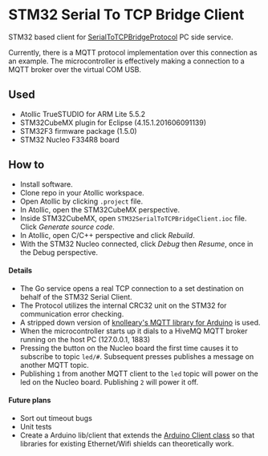 # STM32 Serial To TCP Bridge Client
STM32 based client for [SerialToTCPBridgeProtocol](https://github.com/RoanBrand/SerialToTCPBridgeProtocol) PC side service.

Currently, there is a MQTT protocol implementation over this connection as an example.
The microcontroller is effectively making a connection to a MQTT broker over the virtual COM USB.

## Used
- Atollic TrueSTUDIO for ARM Lite 5.5.2
- STM32CubeMX plugin for Eclipse (4.15.1.201606091139)
- STM32F3 firmware package (1.5.0)
- STM32 Nucleo F334R8 board

## How to
- Install software.
- Clone repo in your Atollic workspace.
- Open Atollic by clicking `.project` file.
- In Atollic, open the STM32CubeMX perspective.
- Inside STM32CubeMX, open `STM32SerialToTCPBridgeClient.ioc` file. Click *Generate source code*.
- In Atollic, open C/C++ perspective and click *Rebuild*.
- With the STM32 Nucleo connected, click *Debug* then *Resume*, once in the Debug perspective.

#### Details
- The Go service opens a real TCP connection to a set destination on behalf of the STM32 Serial Client.
- The Protocol utilizes the internal CRC32 unit on the STM32 for communication error checking.
- A stripped down version of [knolleary's MQTT library for Arduino](https://github.com/knolleary/pubsubclient) is used.
- When the microcontroller starts up it dials to a HiveMQ MQTT broker running on the host PC (127.0.0.1, 1883)
- Pressing the button on the Nucleo board the first time causes it to subscribe to topic `led/#`. Subsequent presses publishes a message on another MQTT topic.
- Publishing `1` from another MQTT client to the `led` topic will power on the led on the Nucleo board. Publishing `2` will power it off.

#### Future plans
- Sort out timeout bugs
- Unit tests
- Create a Arduino lib/client that extends the [Arduino Client class](https://www.arduino.cc/en/Reference/ClientConstructor) so that libraries for existing Ethernet/Wifi shields can theoretically work.
